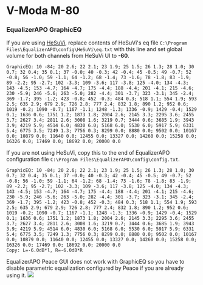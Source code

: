 # V-Moda M-80
### EqualizerAPO GraphicEQ
If you are using [HeSuVi](https://sourceforge.net/projects/hesuvi/), replace contents of HeSuVi's eq file `C:\Program Files\EqualizerAPO\config\HeSuVi\eq.txt` with this line and set global volume for both channels from HeSuVi UI to **-60**.
```
GraphicEQ: 10 -84; 20 2.6; 22 2.1; 23 1.9; 25 1.5; 26 1.3; 28 1.0; 30 0.7; 32 0.4; 35 0.1; 37 -0.0; 40 -0.3; 42 -0.4; 45 -0.5; 49 -0.7; 52 -0.8; 56 -1.0; 59 -1.1; 64 -1.2; 68 -1.4; 73 -1.6; 78 -1.8; 83 -1.9; 89 -2.2; 95 -2.7; 102 -3.3; 109 -3.6; 117 -3.8; 125 -4.0; 134 -4.3; 143 -4.5; 153 -4.7; 164 -4.7; 175 -4.4; 188 -4.4; 201 -4.1; 215 -4.6; 230 -5.9; 246 -5.6; 263 -5.0; 282 -4.4; 301 -3.7; 323 -3.1; 345 -2.4; 369 -1.7; 395 -1.2; 423 -0.8; 452 -0.3; 484 0.3; 518 1.1; 554 1.9; 593 2.5; 635 2.9; 679 2.9; 726 2.8; 777 2.4; 832 1.8; 890 1.2; 952 0.6; 1019 -0.2; 1090 -0.7; 1167 -1.1; 1248 -1.3; 1336 -0.9; 1429 -0.4; 1529 0.1; 1636 0.6; 1751 1.2; 1873 1.8; 2004 2.6; 2145 3.3; 2295 3.6; 2455 3.7; 2627 3.4; 2811 2.6; 3008 1.6; 3219 0.7; 3444 0.6; 3685 1.9; 3943 3.9; 4219 5.9; 4514 6.0; 4830 6.0; 5168 6.0; 5530 6.0; 5917 5.9; 6331 5.4; 6775 3.5; 7249 1.3; 7756 0.3; 8299 0.0; 8880 0.0; 9502 0.0; 10167 0.0; 10879 0.0; 11640 0.0; 12455 0.0; 13327 0.0; 14260 0.0; 15258 0.0; 16326 0.0; 17469 0.0; 18692 0.0; 20000 0.0
```
If you are not using HeSuVi, copy this to the end of EqualizerAPO configuration file `C:\Program Files\EqualizerAPO\config\config.txt`.
```
GraphicEQ: 10 -84; 20 2.6; 22 2.1; 23 1.9; 25 1.5; 26 1.3; 28 1.0; 30 0.7; 32 0.4; 35 0.1; 37 -0.0; 40 -0.3; 42 -0.4; 45 -0.5; 49 -0.7; 52 -0.8; 56 -1.0; 59 -1.1; 64 -1.2; 68 -1.4; 73 -1.6; 78 -1.8; 83 -1.9; 89 -2.2; 95 -2.7; 102 -3.3; 109 -3.6; 117 -3.8; 125 -4.0; 134 -4.3; 143 -4.5; 153 -4.7; 164 -4.7; 175 -4.4; 188 -4.4; 201 -4.1; 215 -4.6; 230 -5.9; 246 -5.6; 263 -5.0; 282 -4.4; 301 -3.7; 323 -3.1; 345 -2.4; 369 -1.7; 395 -1.2; 423 -0.8; 452 -0.3; 484 0.3; 518 1.1; 554 1.9; 593 2.5; 635 2.9; 679 2.9; 726 2.8; 777 2.4; 832 1.8; 890 1.2; 952 0.6; 1019 -0.2; 1090 -0.7; 1167 -1.1; 1248 -1.3; 1336 -0.9; 1429 -0.4; 1529 0.1; 1636 0.6; 1751 1.2; 1873 1.8; 2004 2.6; 2145 3.3; 2295 3.6; 2455 3.7; 2627 3.4; 2811 2.6; 3008 1.6; 3219 0.7; 3444 0.6; 3685 1.9; 3943 3.9; 4219 5.9; 4514 6.0; 4830 6.0; 5168 6.0; 5530 6.0; 5917 5.9; 6331 5.4; 6775 3.5; 7249 1.3; 7756 0.3; 8299 0.0; 8880 0.0; 9502 0.0; 10167 0.0; 10879 0.0; 11640 0.0; 12455 0.0; 13327 0.0; 14260 0.0; 15258 0.0; 16326 0.0; 17469 0.0; 18692 0.0; 20000 0.0
Copy: L=-6.0dB*l, R=-6.0dB*R
```
EqualizerAPO Peace GUI does not work with GraphicEQ so you have to disable parametric equalization configured by Peace if you are already using it.
![](https://raw.githubusercontent.com/jaakkopasanen/AutoEq/master/results/Headphone.com/innerfidelity/onear/V-Moda%20M-80/V-Moda%20M-80.png)
